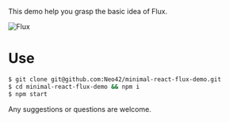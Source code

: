 This demo help you grasp the basic idea of Flux.

![Flux](https://pic.superbed.cn/item/5d75e55c451253d178101211.jpg)

# Use

```bash
$ git clone git@github.com:Neo42/minimal-react-flux-demo.git
$ cd minimal-react-flux-demo && npm i
$ npm start
```

Any suggestions or questions are welcome.
